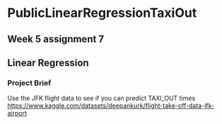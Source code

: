 # PublicLinearRegressionTaxiOut

## Week 5 assignment 7

## Linear Regression

### Project Brief
Use the JFK flight data to see if you can predict TAXI_OUT times
https://www.kaggle.com/datasets/deepankurk/flight-take-off-data-jfk-airport

